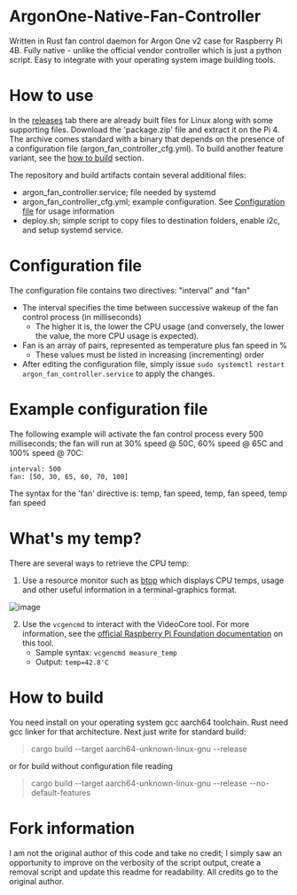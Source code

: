 # ArgonOne-Native-Fan-Controller
Written in Rust fan control daemon for Argon One v2 case for Raspberry Pi 4B. Fully native - unlike the official vendor controller which is just a python script. 
Easy to integrate with your operating system image building tools.

# How to use
In the [releases](https://github.com/JhnW/ArgonOne-Native-Fan-Controller/releases) tab there are already built files for Linux along with some supporting files. Download the 'package.zip' file and extract it on the Pi 4. The archive comes standard with a binary that depends on the presence of a configuration file (argon_fan_controller_cfg.yml). To build another feature variant, see the [how to build](https://github.com/kmanwar89/ArgonOne-Native-Fan-Controller/blob/main/README.md#configuration-file) section.

The repository and build artifacts contain several additional files:
- argon_fan_controller.service; file needed by systemd
- argon_fan_controller_cfg.yml; example configuration. See [Configuration file](https://github.com/kmanwar89/ArgonOne-Native-Fan-Controller/blob/main/README.md#configuration-file) for usage information
- deploy.sh; simple script to copy files to destination folders, enable i2c, and setup systemd service.

# Configuration file
The configuration file contains two directives: "interval" and "fan"

- The interval specifies the time between successive wakeup of the fan control process (in milliseconds)
    - The higher it is, the lower the CPU usage (and conversely, the lower the value, the more CPU usage is expected).
- Fan is an array of pairs, represented as temperature plus fan speed in %
    - These values must be listed in increasing (incrementing) order
- After editing the configuration file, simply issue `sudo systemctl restart argon_fan_controller.service` to apply the changes.

# Example configuration file
The following example will activate the fan control process every 500 milliseconds; the fan will run at 30% speed @ 50C, 60% speed @ 65C and 100% speed @ 70C:

```
interval: 500
fan: [50, 30, 65, 60, 70, 100]
```

The syntax for the 'fan' directive is: temp, fan speed, temp, fan speed, temp fan speed

# What's my temp?
There are several ways to retrieve the CPU temp:

1. Use a resource monitor such as [btop](https://github.com/aristocratos/btop) which displays CPU temps, usage and other useful information in a terminal-graphics format.

![image](https://github.com/user-attachments/assets/cd83add8-c923-4dd8-bcd0-936e7620de80)

2. Use the `vcgencmd` to interact with the VideoCore tool. For more information, see the [official Raspberry Pi Foundation documentation](https://www.raspberrypi.com/documentation/computers/os.html#vcgencmd) on this tool.
    - Sample syntax: `vcgencmd measure_temp`
    - Output: `temp=42.8'C`

# How to build
You need install on your operating system gcc aarch64 toolchain. 
Rust need gcc linker for that architecture. Next just write for standard build:
>cargo build --target aarch64-unknown-linux-gnu --release

or for build without configuration file reading

>cargo build --target aarch64-unknown-linux-gnu --release --no-default-features

# Fork information
I am not the original author of this code and take no credit; I simply saw an opportunity to improve on the verbosity of the script output, create a removal script and update this readme for readability. All credits go to the original author.
